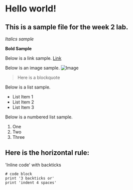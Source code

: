 # Hello world!
## This is a sample file for the week 2 lab. 

*Italics sample*

**Bold Sample**

Below is a link sample.
[Link](https://ucsd-cse15l-w22.github.io)


Below is an image sample.
![Image](https://media.techeblog.com/images/liberty-walk-ferrari-308.jpg)

> Here is a blockquote

Below is a list sample.
* List Item 1
* List Item 2
* List Item 3

Below is a numbered list sample.
1. One
2. Two
3. Three

Here is the horizontal rule:
---

'Inline code' with backticks

```
# code block
print '3 backticks or'
print 'indent 4 spaces'
```

